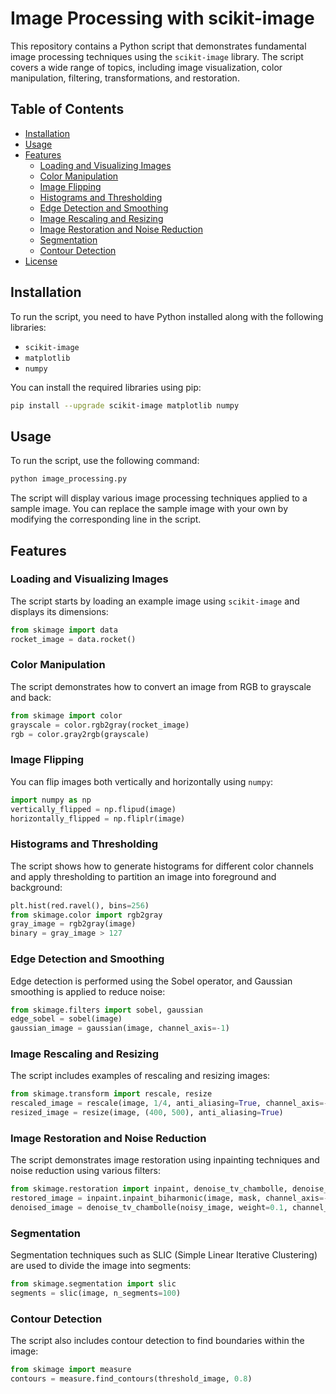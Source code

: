 
# Image Processing with scikit-image

This repository contains a Python script that demonstrates fundamental image processing techniques using the `scikit-image` library. The script covers a wide range of topics, including image visualization, color manipulation, filtering, transformations, and restoration.

## Table of Contents

- [Installation](#installation)
- [Usage](#usage)
- [Features](#features)
  - [Loading and Visualizing Images](#loading-and-visualizing-images)
  - [Color Manipulation](#color-manipulation)
  - [Image Flipping](#image-flipping)
  - [Histograms and Thresholding](#histograms-and-thresholding)
  - [Edge Detection and Smoothing](#edge-detection-and-smoothing)
  - [Image Rescaling and Resizing](#image-rescaling-and-resizing)
  - [Image Restoration and Noise Reduction](#image-restoration-and-noise-reduction)
  - [Segmentation](#segmentation)
  - [Contour Detection](#contour-detection)
- [License](#license)

## Installation

To run the script, you need to have Python installed along with the following libraries:

- `scikit-image`
- `matplotlib`
- `numpy`

You can install the required libraries using pip:

```bash
pip install --upgrade scikit-image matplotlib numpy
```

## Usage

To run the script, use the following command:

```bash
python image_processing.py
```

The script will display various image processing techniques applied to a sample image. You can replace the sample image with your own by modifying the corresponding line in the script.

## Features

### Loading and Visualizing Images

The script starts by loading an example image using `scikit-image` and displays its dimensions:

```python
from skimage import data
rocket_image = data.rocket()
```

### Color Manipulation

The script demonstrates how to convert an image from RGB to grayscale and back:

```python
from skimage import color
grayscale = color.rgb2gray(rocket_image)
rgb = color.gray2rgb(grayscale)
```

### Image Flipping

You can flip images both vertically and horizontally using `numpy`:

```python
import numpy as np
vertically_flipped = np.flipud(image)
horizontally_flipped = np.fliplr(image)
```

### Histograms and Thresholding

The script shows how to generate histograms for different color channels and apply thresholding to partition an image into foreground and background:

```python
plt.hist(red.ravel(), bins=256)
from skimage.color import rgb2gray
gray_image = rgb2gray(image)
binary = gray_image > 127
```

### Edge Detection and Smoothing

Edge detection is performed using the Sobel operator, and Gaussian smoothing is applied to reduce noise:

```python
from skimage.filters import sobel, gaussian
edge_sobel = sobel(image)
gaussian_image = gaussian(image, channel_axis=-1)
```

### Image Rescaling and Resizing

The script includes examples of rescaling and resizing images:

```python
from skimage.transform import rescale, resize
rescaled_image = rescale(image, 1/4, anti_aliasing=True, channel_axis=-1)
resized_image = resize(image, (400, 500), anti_aliasing=True)
```

### Image Restoration and Noise Reduction

The script demonstrates image restoration using inpainting techniques and noise reduction using various filters:

```python
from skimage.restoration import inpaint, denoise_tv_chambolle, denoise_bilateral
restored_image = inpaint.inpaint_biharmonic(image, mask, channel_axis=-1)
denoised_image = denoise_tv_chambolle(noisy_image, weight=0.1, channel_axis=-1)
```

### Segmentation

Segmentation techniques such as SLIC (Simple Linear Iterative Clustering) are used to divide the image into segments:

```python
from skimage.segmentation import slic
segments = slic(image, n_segments=100)
```

### Contour Detection

The script also includes contour detection to find boundaries within the image:

```python
from skimage import measure
contours = measure.find_contours(threshold_image, 0.8)
```


